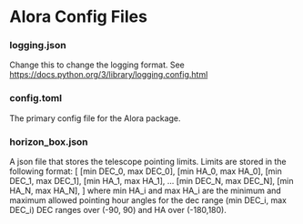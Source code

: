 # Alora Config Files

### logging.json
Change this to change the logging format. See https://docs.python.org/3/library/logging.config.html

### config.toml
The primary config file for the Alora package.

### horizon_box.json
A json file that stores the telescope pointing limits. Limits are stored in the following format:
[
    [min DEC_0, max DEC_0], [min HA_0, max HA_0],
    [min DEC_1, max DEC_1], [min HA_1, max HA_1],
    ...
    [min DEC_N, max DEC_N], [min HA_N, max HA_N],
]
where min HA_i and max HA_i are the minimum and maximum allowed pointing hour angles for the dec range (min DEC_i, max DEC_i)
DEC ranges over (-90, 90) and HA over (-180,180).  